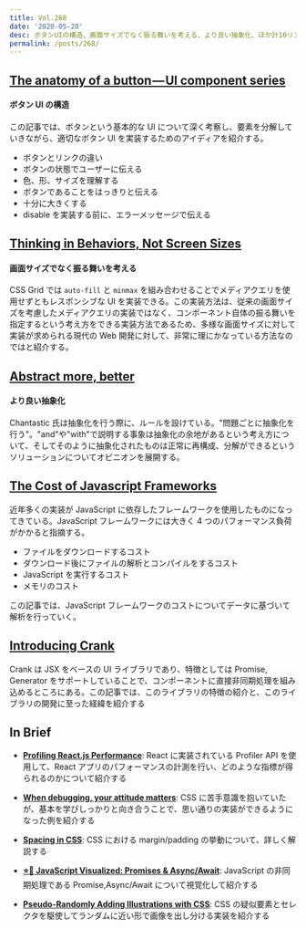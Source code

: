 ```yaml
---
title: Vol.268
date: '2020-05-20'
desc: ボタンUIの構造、画面サイズでなく振る舞いを考える、より良い抽象化、ほか計10リンク
permalink: /posts/268/
---
```


## [The anatomy of a button — UI component series](https://uxdesign.cc/button-design-user-interface-components-series-85243b6736c7)

#### ボタン UI の構造

この記事では、ボタンという基本的な UI について深く考察し、要素を分解していきながら、適切なボタン UI を実装するためのアイディアを紹介する。

- ボタンとリンクの違い
- ボタンの状態でユーザーに伝える
- 色、形、サイズを理解する
- ボタンであることをはっきりと伝える
- 十分に大きくする
- disable を実装する前に、エラーメッセージで伝える

## [Thinking in Behaviors, Not Screen Sizes](https://css-tricks.com/thinking-in-behaviors-not-screen-sizes/)

#### 画面サイズでなく振る舞いを考える

CSS Grid では `auto-fill` と `minmax` を組み合わせることでメディアクエリを使用せずともレスポンシブな UI を実装できる。この実装方法は、従来の画面サイズを考慮したメディアクエリの実装ではなく、コンポーネント自体の振る舞いを指定するという考え方をできる実装方法であるため、多様な画面サイズに対して実装が求められる現代の Web 開発に対して、非常に理にかなっている方法なのではと紹介する。

## [Abstract more, better](https://chan.dev/blog/abstract-more-better/)

#### より良い抽象化

Chantastic 氏は抽象化を行う際に、ルールを設けている。"問題ごとに抽象化を行う"。"and"や"with"で説明する事象は抽象化の余地があるという考え方について、そしてそのように抽象化されたものは正常に再構成、分解ができるというソリューションについてオピニオンを展開する。

## [The Cost of Javascript Frameworks](https://timkadlec.com/remembers/2020-04-21-the-cost-of-javascript-frameworks/)

近年多くの実装が JavaScript に依存したフレームワークを使用したものになってきている。JavaScript フレームワークには大きく 4 つのパフォーマンス負荷がかかると指摘する。

- ファイルをダウンロードするコスト
- ダウンロード後にファイルの解析とコンパイルをするコスト
- JavaScript を実行するコスト
- メモリのコスト

この記事では、JavaScript フレームワークのコストについてデータに基づいて解析を行っていく。

## [Introducing Crank](https://crank.js.org/blog/introducing-crank)

Crank は JSX をベースの UI ライブラリであり、特徴としては Promise, Generator をサポートしていることで、コンポーネントに直接非同期処理を組み込めるところにある。この記事では、このライブラリの特徴の紹介と、このライブラリの開発に至った経緯を紹介する

## In Brief

- **[Profiling React.js Performance](https://addyosmani.com/blog/profiling-react-js/)**: React に実装されている Profiler API を使用して、React アプリのパフォーマンスの計測を行い、どのような指標が得られるのかについて紹介する

- **[When debugging, your attitude matters](https://jvns.ca/blog/debugging-attitude-matters/)**: CSS に苦手意識を抱いていたが、基本を学びしっかりと向き合うことで、思い通りの実装ができるようになった例を紹介する

- **[Spacing in CSS](https://ishadeed.com/article/spacing-in-css/)**: CSS における margin/padding の挙動について、詳しく解説する

- **[⭐️🎀 JavaScript Visualized: Promises & Async/Await](https://dev.to/lydiahallie/javascript-visualized-promises-async-await-5gke)**: JavaScript の非同期処理である Promise,Async/Await について視覚化して紹介する

- **[Pseudo-Randomly Adding Illustrations with CSS](https://meyerweb.com/eric/thoughts/2020/04/15/pseudo-randomly-adding-illustrations-with-css/)**: CSS の疑似要素とセレクタを駆使してランダムに近い形で画像を出し分ける実装を紹介する
